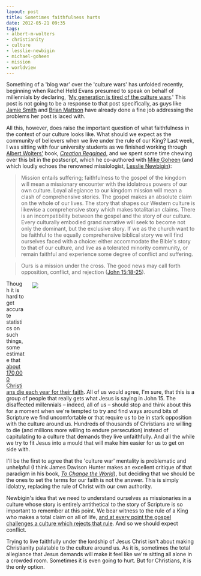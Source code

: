 ```yaml
---
layout: post
title: Sometimes faithfulness hurts
date: 2012-05-21 09:35
tags:
- albert-m-wolters
- christianity
- culture
- lesslie-newbigin
- michael-goheen
- mission
- worldview
---
```

<p>Something of a 'blog war' over the 'culture wars' has unfolded recently, beginning when Rachel Held Evans presumed to speak on behalf of millennials by declaring, '<a href="http://rachelheldevans.com/win-culture-war-lose-generation-amendment-one-north-carolina">My generation is tired of the culture wars</a>.' This post is not going to be a response to that post specifically, as guys like <a href="http://forsclavigera.blogspot.co.uk/2012/05/generational-blackmail.html">Jamie Smith</a> and <a href="http://www.drbrianmattson.com/journal/2012/5/9/the-perseverance-of-a-juvenile-generation.html">Brian Mattson</a> have already done a fine job addressing the problems her post is laced with.</p>
<p>All this, however, does raise the important question of what faithfulness in the context of our culture looks like. What should we expect as the community of believers when we live under the rule of our King? Last week, I was sitting with four university students as we finished working through <a href="http://www.allofliferedeemed.co.uk/wolters.htm">Albert Wolters'</a> book, <a href="http://www.amazon.co.uk/gp/product/0802829694/ref=as_li_qf_sp_asin_il_tl?ie=UTF8&amp;tag=jakebeldercom-21&amp;linkCode=as2&amp;camp=1634&amp;creative=6738&amp;creativeASIN=0802829694"><em>Creation Regained</em></a>, and we spent some time chewing over this bit in the postscript, which he co-authored with <a href="http://www.allofliferedeemed.co.uk/goheen.htm">Mike Goheen</a> (and which loudly echoes the renowned missiologist, <a href="http://www.newbigin.net/general/biography.cfm">Lesslie Newbigin</a>):</p>
<blockquote>
Mission entails suffering; faithfulness to the gospel of the kingdom will mean a missionary encounter with the idolatrous powers of our own culture. Loyal allegiance to our kingdom mission will mean a clash of comprehensive stories. The gospel makes an absolute claim on the whole of our lives. The story that shapes our Western culture is likewise a comprehensive story which makes totalitarian claims. There is an incompatibility between the gospel and the story of our culture. Every culturally embodied grand narrative will seek to become not only the dominant, but the exclusive story. If we as the church want to be faithful to the equally comprehensive biblical story we will find ourselves faced with a choice: either accommodate the Bible's story to that of our culture, and live as a tolerated minority community, or remain faithful and experience some degree of conflict and suffering.</blockquote>
<blockquote>
Ours is a mission under the cross. The good news may call forth opposition, conflict, and rejection (<a href="http://biblia.com/bible/niv2011/Jn15.18-25">John 15:18-25</a>).
</blockquote>
<div style="float: right; margin: 5px 10px 0px 20px; width: 425px; height: 284px;"><img src="https://dl.dropbox.com/u/3897986/Jake%20Blog%20Images/chair1.jpg" /></div>
<p>Though it is hard to get accurate statistics on such things, some estimate that <a href="http://www.m-b-t.org/2010/03/25/how-many-christians-are-killed-for-their-faith-every-year/">about 170,000 Christians die each year for their faith</a>. All of us would agree, I'm sure, that this is a group of people that really gets what Jesus is saying in John 15. The disaffected millennials &ndash; indeed, all of us &ndash; should stop and think about this for a moment when we're tempted to try and find ways around bits of Scripture we find uncomfortable or that require us to be in stark opposition with the culture around us. Hundreds of thousands of Christians are willing to die (and millions more willing to endure persecution) instead of capitulating to a culture that demands they live unfaithfully. And all the while we try to fit Jesus into a mould that will make him easier for us to get on side with.</p>
<p>I'll be the first to agree that the 'culture war' mentality is problematic and unhelpful (I think James Davison Hunter makes an excellent critique of that paradigm in his book,<em> <a href="http://www.amazon.co.uk/gp/product/0199730806/ref=as_li_qf_sp_asin_il_tl?ie=UTF8&amp;tag=jakebeldercom-21&amp;linkCode=as2&amp;camp=1634&amp;creative=6738&amp;creativeASIN=0199730806">To Change the World</a></em>), but deciding that we should be the ones to set the terms for our faith is not the answer. This is simply idolatry, replacing the rule of Christ with our own authority.</p>
<p>Newbigin's idea that we need to understand ourselves as missionaries in a culture whose story is entirely antithetical to the story of Scripture is so important to remember at this point. We bear witness to the rule of a King who makes a total claim on all of life, <a href="http://blog.jakebelder.com/post/newbigin-on-the-church-and-culture">and at every point the gospel challenges a culture which rejects that rule</a>. And so we should expect conflict.</p>

Trying to live faithfully under the lordship of Jesus Christ isn't about making Christianity palatable to the culture around us. As it is, sometimes the total allegiance that Jesus demands will make it feel like we're sitting all alone in a crowded room. Sometimes it is even going to hurt. But for Christians, it is the only option.
